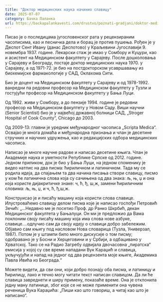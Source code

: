 ```yaml
---
title: "Доктор медицинских наука начинио славицу"
date: 2025-07-07
category: Бачка Паланка
url: https://backapalankavesti.com/drustvo/poznati-gradjani/doktor-medicinskih-nauka-nacinio-slavicu1/
---
```


Писао је о последицама југословенског рата у рецензираним часописима, као и песничка дела и борац је против пушења. Рођен је у Деспот Сент Ивану (данас Деспотово) у Краљевини Југославији 9. новембра 1937. године. Лекарски стаж је имао у Сомбору и Куцури, као и асистент на Медицинском факултету у Сарајеву. После дошколовања у Сарајеву и Београду, постаје доктор медицинских наука 1970. у Сарајеву, а од 1971-72. је био на постдокторском усавршавању из биохемијске фармакологије у САД, Оклахома Сити.

Био је доцент на Медицинском факултету у Сарајеву и од 1978-1992. ванредни па редовни професор на Медицинском факултету у Тузли и гостујући професор на Медицинском факултету у Бања Луци.

Од 1992. живи у Сомбору, а до пензије 1994. године је редовни професор на Медицинском факултету у Новом Саду. Виши научни (Senior Scientist) био је у највећој државној болници САД, „Stroger Hospital of Cook County“, Chicago до 2003.

Од 2009-13: главни је уредник међународног часописа „Scripta Medica“. Освајао је многа домаћа и међународна признања и члан је десетине стручних и научних удружења, као и редакцијских одбора медицинских часописа.

Написао је многе научне радове и написао десетине књига. Члан је Академије наука и уметности Републике Српске од 2012. године. Једном приликом, док је био у Бања Луци, на једном споменику је видео натпис на два писма: ћириличном и латиничном. Тада му се родила идеја, да спајањем та два начина писања створи славицу, писмо у ком ће латинична слова која су сачињена од два знака: љ, њ, џ и она која користе дијакритичке знаке: ч, ћ, ђ, ш,ж, замени ћириличним словима: љ, њ, џ, и ч, ћ, ђ,ш,ж.

Конструисао је и писаћу машину која користи слова славице. Илустроваћемо славицу делом писма које је написао госпођи Петровић Зечић: „…Недавно ме је посетио Проф. др Ранко Шкрбић, декан Медицинског факултета у Бањалуци. Он ми је предложио да Вама поклоним своју писаћу машину која има слова нове азбуке, славице….одлучио сам да своју идеју о славици добро забележим. Објавио сам књигу под насловом Нова словарица (Тузла, Универзал, 1987). Потом је у штампи било много дискусије о том писму; одобравано је у Босни и Херцеговини и у Србији, а одбацивано у Хрватској. Тако се на Радио Загребу одвијала двочасовна „пиратска“ емисија у којој су све време нападани Вук Караџић и славица, укључујући и напад на једног од два рецензента моје књиге, Академика Павла Ивића из Београда.“

Можете видети, да сви они, који добро познају оба писма, и латиницу и ћирилицу, лако и течно могу читати текст написан славицом. Да ли ће славица завреднети и ширу примену, показаће време. Она је отклонила једну ману латинице, због које се не може применити она чувена реченица Вука Караџића: „Пиши као што говориш, а читај као што је написано“.

